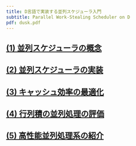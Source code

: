 ```yaml
---
title: D言語で実装する並列スケジューラ入門
subtitle: Parallel Work-Stealing Scheduler on D
pdf: dusk.pdf
---
```

## [(1) 並列スケジューラの概念](https://zenn.dev/nextzlog/articles/dusk-chapter1)
## [(2) 並列スケジューラの実装](https://zenn.dev/nextzlog/articles/dusk-chapter2)
## [(3) キャッシュ効率の最適化](https://zenn.dev/nextzlog/articles/dusk-chapter3)
## [(4) 行列積の並列処理の評価](https://zenn.dev/nextzlog/articles/dusk-chapter4)
## [(5) 高性能並列処理系の紹介](https://zenn.dev/nextzlog/articles/dusk-chapter5)
